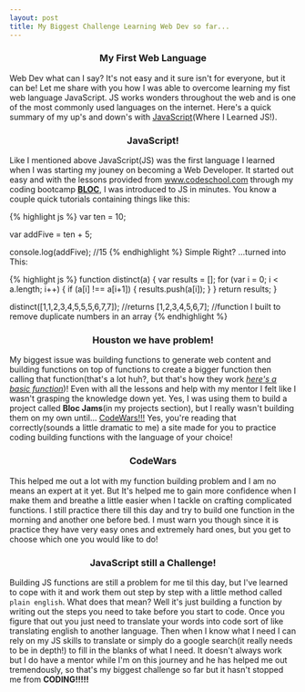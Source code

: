 ```yaml
---
layout: post
title: My Biggest Challenge Learning Web Dev so far...
---
```

### <center>My First Web Language</center>
Web Dev what can I say? It's not easy and it sure isn't for everyone, but it can be! Let me share with you how I was able to overcome learning my fist web language JavaScript. JS works wonders throughout the web and is one of the most commonly used languages on the internet. Here's a quick summary of my up's and down's with <a href="https://www.codeschool.com/learn/javascript">JavaScript</a>(Where I Learned JS!).

### <center>JavaScript!</center>
Like I mentioned above JavaScript(JS) was the first language I learned when I was starting my jouney on becoming a Web Developer. It started out easy and with the lessons provided from <a href="https://www.codeschool.com/learn/javascript">www.codeschool.com</a> through my coding bootcamp <a href="https://www.bloc.io/web-developer-career-bootcamp?utm_source=adwords&utm_medium=sem&utm_content=sem&utm_campaign=adwords_brand&utm_adgroup=adwords_brand__bloc_terms&utm_keyword=adwords_brand__bloc_terms__bloc.io&gclid=Cj0KEQjw4cLKBRCZmNTvyovvj-4BEiQAl_sgQhWXoQ8D86cPj0528GBwL7agSi7ruwc9GquKKc0iTxYaAtkH8P8HAQ">**BLOC**</a>, I was introduced to JS in minutes. You know a couple quick tutorials containing things like this:

{% highlight js %}
var ten = 10;

var addFive = ten + 5;

console.log(addFive); //15
{% endhighlight %}
Simple Right? ...turned into This:

{% highlight js %}
function distinct(a) {
  var results = [];
  for (var i = 0; i < a.length; i++) {
    if (a[i] !== a[i+1]) {
      results.push(a[i]);
    }
  }
  return results;
}

distinct([1,1,2,3,4,5,5,5,6,7,7]);
//returns [1,2,3,4,5,6,7];
//function I built to remove duplicate numbers in an array
{% endhighlight %}

### <center>Houston we have problem!</center>
My biggest issue was building functions to generate web content and building functions on top of functions to create a bigger function then calling that function(that's a lot huh?, but that's how they work <a href="https://www.w3schools.com/js/js_functions.asp">*here's a basic function*</a>)! Even with all the lessons and help with my mentor I felt like I wasn't grasping the knowledge down yet. Yes, I was using them to build a project called **Bloc Jams**(in my projects section), but I really wasn't building them on my own until... <a href="https://www.codewars.com/">CodeWars!!!</a> Yes, you're reading that correctly(sounds a little dramatic to me) a site made for you to practice coding building functions with the language of your choice!

### <center>CodeWars</center>
This helped me out a lot with my function building problem and I am no means an expert at it yet. But It's helped me to gain more confidence when I make them and breathe a little easier when I tackle on crafting complicated functions. I still practice there till this day and try to build one function in the morning and another one before bed. I must warn you though since it is practice they have very easy ones and extremely hard ones, but you get to choose which one you would like to do!

### <center>JavaScript still a Challenge!</center>
Building JS functions are still a problem for me til this day, but I've learned to cope with it and work them out step by step with a little method called `plain english`. What does that mean? Well it's just building a function by writing out the steps you need to take before you start to code. Once you figure that out you just need to translate your words into code sort of like translating english to another language. Then when I know what I need I can rely on my JS skills to translate or simply do a google search(it really needs to be in depth!) to fill in the blanks of what I need. It doesn't always work but I do have a mentor while I'm on this journey and he has helped me out tremendously, so that's my biggest challenge so far but it hasn't stopped me from **CODING!!!!!**